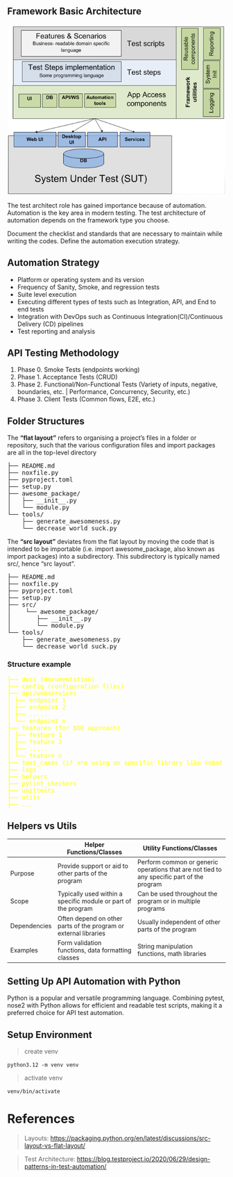 ## Framework Basic Architecture
<img src="img/basic_arch.png"/>

The test architect role has gained importance because of automation. Automation is the key area in modern testing. The
test architecture of automation depends on the framework type you choose.

Document the checklist and standards that are necessary to maintain while writing the codes.
Define the automation execution strategy.

## Automation Strategy

- Platform or operating system and its version
- Frequency of Sanity, Smoke, and regression tests
- Suite level execution
- Executing different types of tests such as Integration, API, and End to end tests
- Integration with DevOps such as Continuous Integration(CI)/Continuous Delivery (CD) pipelines
- Test reporting and analysis

## API Testing Methodology
1. Phase 0. Smoke Tests (endpoints working)
2. Phase 1. Acceptance Tests (CRUD)
3. Phase 2. Functional/Non-Functional Tests (Variety of inputs, negative, boundaries, etc. | Performance, Concurrency, Security, etc.)
4. Phase 3. Client Tests (Common flows, E2E, etc.)

## Folder Structures

The **“flat layout”** refers to organising a project’s files in a folder or repository, such that the various configuration
files and import packages are all in the top-level directory

<pre>
├── README.md
├── noxfile.py
├── pyproject.toml
├── setup.py
├── awesome_package/
│   ├── __init__.py
│   └── module.py
└── tools/
    ├── generate_awesomeness.py
    └── decrease_world_suck.py
</pre>

The **“src layout”** deviates from the flat layout by moving the code that is intended to be importable (i.e. import
awesome_package, also known as import packages) into a subdirectory. This subdirectory is typically named src/, hence
“src layout”.

<pre>
├── README.md
├── noxfile.py
├── pyproject.toml
├── setup.py
├── src/
│    └── awesome_package/
│       ├── __init__.py
│       └── module.py
└── tools/
    ├── generate_awesomeness.py
    └── decrease_world_suck.py
</pre>

### Structure example
<pre style="color:yellow">
├── docs (documentation)
├── config (configuration files)
├── api/webservices
│ ├── endpoint 1
│ ├── endpoint 2
│ ├── .....
│ └── endpoint n
├── features (for BDD approach)
│ ├── feature 1
│ ├── feature 2
│ ├── .....
│ └── feature n
├── test_cases (if are using an specific library like robot framework)
├── logs
├── helpers
├── pylint_checkers
├── unittests
├── utils
├── ...
</pre>

## Helpers vs Utils

|              | Helper Functions/Classes                                         | Utility Functions/Classes                                                                  |
|--------------|------------------------------------------------------------------|--------------------------------------------------------------------------------------------|
| Purpose      | Provide support or aid to other parts of the program             | Perform common or generic operations that are not tied to any specific part of the program |
| Scope        | Typically used within a specific module or part of the program   | Can be used throughout the program or in multiple programs                                 |
| Dependencies | Often depend on other parts of the program or external libraries | Usually independent of other parts of the program                                          |
| Examples     |  Form validation functions, data formatting classes              | String manipulation functions, math libraries                                              |


## Setting Up API Automation with Python

Python is a popular and versatile programming language. Combining pytest, nose2 with Python allows for efficient and readable
test scripts, making
it a preferred choice for API test automation.

## Setup Environment

> create venv

```shell
python3.12 -m venv venv
```

> activate venv

```shell
venv/bin/activate
```

# References

> Layouts: https://packaging.python.org/en/latest/discussions/src-layout-vs-flat-layout/

> Test Architecture: https://blog.testproject.io/2020/06/29/design-patterns-in-test-automation/
